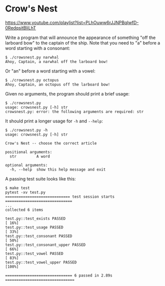 # Crow's Nest

https://www.youtube.com/playlist?list=PLhOuww6rJJNPBqIwfD-0RedqsitBliLhT

Write a program that will announce the appearance of something "off the larboard bow" to the captain of the ship.
Note that you need to "a" before a word starting with a consonant:

```
$ ./crowsnest.py narwhal
Ahoy, Captain, a narwhal off the larboard bow!
```

Or "an" before a word starting with a vowel:

```
$ ./crowsnest.py octopus
Ahoy, Captain, an octopus off the larboard bow!
```

Given no arguments, the program should print a brief usage:

```
$ ./crowsnest.py
usage: crowsnest.py [-h] str
crowsnest.py: error: the following arguments are required: str
```

It should print a longer usage for `-h` and `--help`:

```
$ ./crowsnest.py -h
usage: crowsnest.py [-h] str

Crow's Nest -- choose the correct article

positional arguments:
  str         A word

optional arguments:
  -h, --help  show this help message and exit
```

A passing test suite looks like this:

```
$ make test
pytest -xv test.py
============================= test session starts ==============================
...
collected 6 items

test.py::test_exists PASSED                                              [ 16%]
test.py::test_usage PASSED                                               [ 33%]
test.py::test_consonant PASSED                                           [ 50%]
test.py::test_consonant_upper PASSED                                     [ 66%]
test.py::test_vowel PASSED                                               [ 83%]
test.py::test_vowel_upper PASSED                                         [100%]

============================== 6 passed in 2.89s ===============================
```
